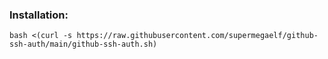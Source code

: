 ### Installation:

```
bash <(curl -s https://raw.githubusercontent.com/supermegaelf/github-ssh-auth/main/github-ssh-auth.sh)
```
